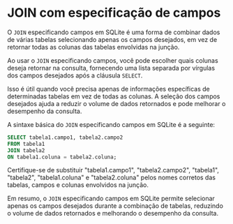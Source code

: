 # JOIN com especificação de campos

O `JOIN` especificando campos em SQLite é uma forma de combinar dados de várias tabelas selecionando apenas os campos desejados, em vez de retornar todas as colunas das tabelas envolvidas na junção.

Ao usar o `JOIN` especificando campos, você pode escolher quais colunas deseja retornar na consulta, fornecendo uma lista separada por vírgulas dos campos desejados após a cláusula `SELECT`.

Isso é útil quando você precisa apenas de informações específicas de determinadas tabelas em vez de todas as colunas. A seleção dos campos desejados ajuda a reduzir o volume de dados retornados e pode melhorar o desempenho da consulta.

A sintaxe básica do `JOIN` especificando campos em SQLite é a seguinte:

```sql
SELECT tabela1.campo1, tabela2.campo2
FROM tabela1
JOIN tabela2 
ON tabela1.coluna = tabela2.coluna;
```

Certifique-se de substituir "tabela1.campo1", "tabela2.campo2", "tabela1", "tabela2", "tabela1.coluna" e "tabela2.coluna" pelos nomes corretos das tabelas, campos e colunas envolvidos na junção.

Em resumo, o `JOIN` especificando campos em SQLite permite selecionar apenas os campos desejados durante a combinação de tabelas, reduzindo o volume de dados retornados e melhorando o desempenho da consulta.